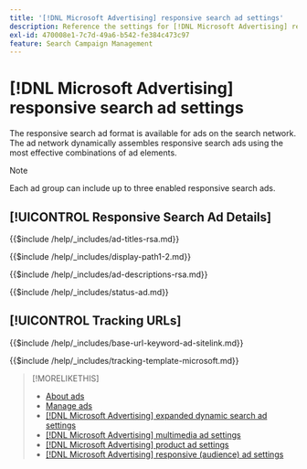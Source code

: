 ```yaml
---
title: '[!DNL Microsoft Advertising] responsive search ad settings'
description: Reference the settings for [!DNL Microsoft Advertising] responsive search ads.
exl-id: 470008e1-7c7d-49a6-b542-fe384c473c97
feature: Search Campaign Management
---
```

# [!DNL Microsoft Advertising] responsive search ad settings

The responsive search ad format is available for ads on the search network. The ad network dynamically assembles responsive search ads using the most effective combinations of ad elements.

>[!NOTE]
>
>Each ad group can include up to three enabled responsive search ads.

## [!UICONTROL Responsive Search Ad Details]

<!-- **[!UICONTROL Ad Titles]:** -->

{{$include /help/_includes/ad-titles-rsa.md}}

<!-- **[!UICONTROL Display Path 1]**, **[!UICONTROL Display Path 2]:** -->

{{$include /help/_includes/display-path1-2.md}}

<!-- **[!UICONTROL Ad Descriptions]:** -->

{{$include /help/_includes/ad-descriptions-rsa.md}}

<!-- **[!UICONTROL Status]:** -->

{{$include /help/_includes/status-ad.md}}

## [!UICONTROL Tracking URLs]

<!-- **[!UICONTROL Base URl]:** -->

{{$include /help/_includes/base-url-keyword-ad-sitelink.md}}

<!-- **[!UICONTROL Tracking Template]:** -->

{{$include /help/_includes/tracking-template-microsoft.md}}
 

>[!MORELIKETHIS]
>
>* [About ads](ad-about.md)
>* [Manage ads](ad-manage.md)
>* [[!DNL Microsoft Advertising] expanded dynamic search ad settings](ad-settings-microsoft-dsa.md)
>* [[!DNL Microsoft Advertising] multimedia ad settings](ad-settings-microsoft-multimedia.md)
>* [[!DNL Microsoft Advertising] product ad settings](ad-settings-microsoft-product.md)
>* [[!DNL Microsoft Advertising] responsive (audience) ad settings](ad-settings-microsoft-responsive.md)
